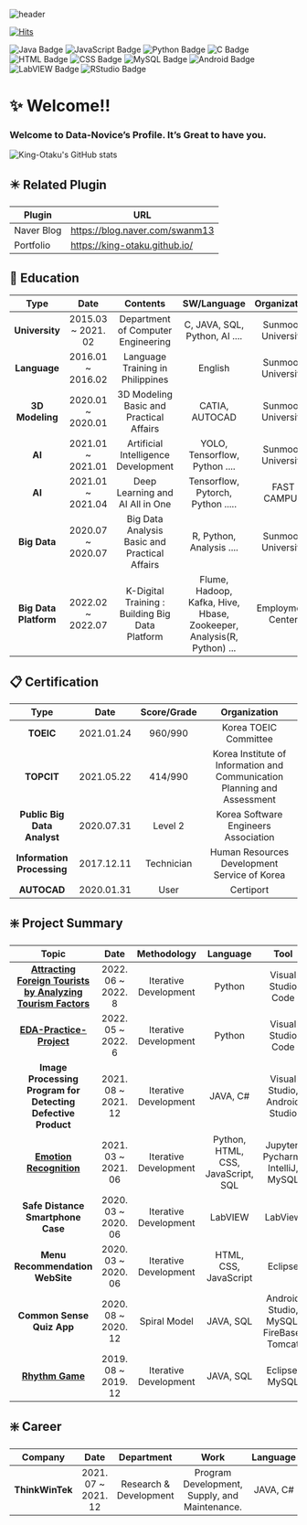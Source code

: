 ![header](https://capsule-render.vercel.app/api?type=waving&color=gradient&height=300&section=header&text=Data%20Novice's%20Github&fontSize=90&animation=fadeIn)

[![Hits](https://hits.seeyoufarm.com/api/count/incr/badge.svg?url=https%3A%2F%2Fgithub.com%2FKing-Otaku&count_bg=%2319ACA2&title_bg=%2311DDCB&icon=github.svg&icon_color=%23E7E7E7&title=Github+Hits&edge_flat=false)](https://hits.seeyoufarm.com)

![Java Badge](https://img.shields.io/badge/-Java-ff69b4?style=plastic&logo=Java) ![JavaScript Badge](https://img.shields.io/badge/-JavaScript-gray?style=plastic&logo=JavaScript) ![Python Badge](https://img.shields.io/badge/-Python-white?style=plastic&logo=Python) ![C Badge](https://img.shields.io/badge/-C-gray?style=plastic&logo=C) ![HTML Badge](https://img.shields.io/badge/-HTML-white?style=plastic&logo=HTML5) ![CSS Badge](https://img.shields.io/badge/-CSS-ff69b4?style=plastic&logo=CSS3) ![MySQL Badge](https://img.shields.io/badge/-MySQL-white?style=plastic&logo=MySQL) ![Android Badge](https://img.shields.io/badge/-Android-gray?style=plastic&logo=Android) ![LabVIEW Badge](https://img.shields.io/badge/-LabVIEW-ff69b4?style=plastic&logo=LabVIEW) ![RStudio Badge](https://img.shields.io/badge/-RStudio-white?style=plastic&logo=RStudio)

# :sparkles: Welcome!!
### Welcome to Data-Novice’s Profile. It’s Great to have you. 
![King-Otaku's GitHub stats](https://github-readme-stats.vercel.app/api?username=King-Otaku&show_icons=true&theme=buefy)



## :eight_pointed_black_star: Related Plugin
| Plugin | URL |
| ------ | ------ |
| Naver Blog | https://blog.naver.com/swanm13|
| Portfolio | https://king-otaku.github.io/ |

## :school: Education
|      **Type**      |      **Date**      |                  **Contents**                 |  **SW/Language**  |  **Organization**  |
|:------------------:|:------------------:|:---------------------------------------------:|:------------------:|:------------------:|
|   **University**   | 2015.03 ~ 2021. 02 |       Department of Computer Engineering      | C, JAVA, SQL, Python, AI .... | Sunmoon University |
|     **Language**    |  2016.01 ~ 2016.02 |        Language Training in Philippines       | English | Sunmoon University |
| **3D Modeling** |  2020.01 ~ 2020.01 |    3D Modeling Basic and Practical Affairs    | CATIA, AUTOCAD | Sunmoon University |
|       **AI**       |  2021.01 ~ 2021.01 |      Artificial Intelligence Development      | YOLO, Tensorflow, Python .... | Sunmoon University |
|       **AI**       |  2021.01 ~ 2021.04 |        Deep Learning and AI All in One        | Tensorflow, Pytorch, Python ..... | FAST CAMPUS |
|    **Big Data**    |  2020.07 ~ 2020.07 | Big Data Analysis Basic and Practical Affairs | R, Python, Analysis .... | Sunmoon University |
|    **Big Data Platform**    |  2022.02 ~ 2022.07 | K-Digital Training : Building Big Data Platform | Flume, Hadoop, Kafka, Hive, Hbase, Zookeeper, Analysis(R, Python) ... | Employment Center |

## :clipboard: Certification
|           **Type**          |    **Date**    | **Score/Grade** |                             **Organization**                             |
|:---------------------------:|:--------------------------:|:---------------:|:------------------------------------------------------------------------:|
|          **TOEIC**          |  2021.01.24  |     960/990     |                           Korea TOEIC Committee                          |
|          **TOPCIT**         |  2021.05.22  |     414/990     | Korea Institute of Information and Communication Planning and Assessment |
| **Public Big Data Analyst** |  2020.07.31  |     Level 2     |                   Korea Software Engineers Association                   |
|  **Information Processing** |  2017.12.11  |    Technician   |               Human Resources Development Service of Korea               |
|         **AUTOCAD**         |  2020.01.31  |       User      |                                 Certiport                                |


## :sparkle: Project Summary
|             **Topic**             |       **Date**      | **Methodology** |            **Language**            |                 **Tool**                |
|:---------------------------------:|:-------------------:|:---------------:|:----------------------------------:|:---------------------------------------:|
|      [**Attracting Foreign Tourists by Analyzing Tourism Factors**](https://github.com/King-Otaku/Attracting-Foreign-Tourists-by-Analyzing-Tourism-Factors)      | 2022. 06 ~ 2022. 8 |    Iterative Development    | Python |    Visual Studio Code    |
|      [**EDA-Practice-Project**](https://github.com/King-Otaku/EDA-practice-project)      | 2022. 05 ~ 2022. 6 |    Iterative Development    | Python |    Visual Studio Code    |
|      **Image Processing Program for Detecting Defective Product**      | 2021. 08 ~ 2021. 12 |    Iterative Development    | JAVA, C# |    Visual Studio, Android Studio    |
|      [**Emotion Recognition**](https://github.com/King-Otaku/Emotion_Recognition_DNN)      | 2021. 03 ~ 2021. 06 |    Iterative Development    | Python, HTML, CSS, JavaScript, SQL |    Jupyter, Pycharm, IntelliJ, MySQL    |
| **Safe Distance Smartphone Case** | 2020. 03 ~ 2020. 06 |    Iterative Development    |               LabVIEW              |                 LabView                 |
|  **Menu Recommendation WebSite**  | 2020. 03 ~ 2020. 06 |    Iterative Development    |        HTML, CSS, JavaScript       |                 Eclipse                 |
|     **Common Sense Quiz App**     | 2020. 08 ~ 2020. 12 |      Spiral Model     |              JAVA, SQL             | Android Studio, MySQL, FireBase, Tomcat |
|          [**Rhythm Game**](https://github.com/King-Otaku/Rhythm-game)          | 2019. 08 ~ 2019. 12 |    Iterative Development    |              JAVA, SQL             |              Eclipse, MySQL             |

## :sparkle: Career
|             **Company**             |       **Date**      | **Department** |            **Work**            |                 **Language**                |
|:---------------------------------:|:-------------------:|:---------------:|:----------------------------------:|:---------------------------------------:|
|      **ThinkWinTek**      | 2021. 07 ~ 2021. 12 |    Research & Development    | Program Development, Supply, and Maintenance. |    JAVA, C#    |
